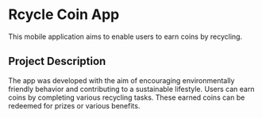 # Rcycle Coin App

This mobile application aims to enable users to earn coins by recycling.

## Project Description

The app was developed with the aim of encouraging environmentally friendly behavior and contributing to a sustainable lifestyle. Users can earn coins by completing various recycling tasks. These earned coins can be redeemed for prizes or various benefits.
